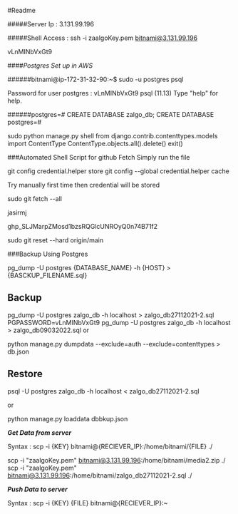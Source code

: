 #Readme

#####Server Ip : 3.131.99.196

#####Shell Access : 
ssh -i zaalgoKey.pem bitnami@3.131.99.196

vLnMINbVxGt9

####*Postgres Set up in AWS*

######bitnami@ip-172-31-32-90:~$ 
sudo -u postgres psql

Password for user postgres : vLnMINbVxGt9
psql (11.13)
Type "help" for help.

######postgres=# CREATE DATABASE zalgo_db;
CREATE DATABASE
postgres=#

sudo python manage.py shell
from django.contrib.contenttypes.models import ContentType
ContentType.objects.all().delete()
exit()


###Automated Shell Script for github Fetch Simply run the file

git config credential.helper store
git config --global credential.helper cache

Try manually first time then credential will be stored 

sudo git fetch --all
 
jasirmj

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

sudo git reset --hard origin/main


###Backup Using Postgres 



pg_dump -U postgres {DATABASE_NAME} -h {HOST} > {BASCKUP_FILENAME.sql}

## Backup

pg_dump -U postgres zalgo_db -h localhost > zalgo_db27112021-2.sql
PGPASSWORD=vLnMINbVxGt9 pg_dump -U postgres zalgo_db -h localhost > zalgo_db09032022.sql
or

python manage.py dumpdata --exclude=auth --exclude=contenttypes > db.json

## Restore

psql -U postgres zalgo_db -h localhost < zalgo_db27112021-2.sql

or

python manage.py loaddata dbbkup.json


***Get Data from server***

Syntax : scp -i {KEY} bitnami@{RECIEVER_IP}:/home/bitnami/{FILE} ./

scp -i "zaalgoKey.pem" bitnami@3.131.99.196:/home/bitnami/media2.zip ./
scp -i "zaalgoKey.pem" bitnami@3.131.99.196:/home/bitnami/zalgo_db27112021-2.sql ./

***Push Data to server***

Syntax : scp -i {KEY} {FILE} bitnami@{RECIEVER_IP}:~

